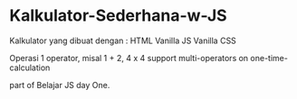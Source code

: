 # Kalkulator-Sederhana-w-JS

Kalkulator yang dibuat dengan :
HTML
Vanilla JS
Vanilla CSS

Operasi 1 operator, misal 1 + 2, 4 x 4 
support multi-operators on one-time-calculation

part of Belajar JS 
day One.
